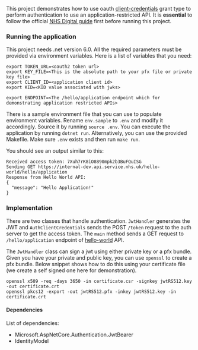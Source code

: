 This project demonstrates how to use oauth [client-credentials](https://oauth.net/2/grant-types/client-credentials/) grant type to perform authentication to use an application-restricted API.
It is **essential** to follow the official [NHS Digital guide](https://digital.nhs.uk/developer/guides-and-documentation/security-and-authorisation/application-restricted-restful-apis-signed-jwt-authentication) first before running this project.

### Running the application
This project needs .net version 6.0. All the required parameters must be provided via environment variables. Here is a list of variables that you need:

```shell
export TOKEN_URL=<oauth2 token url>
export KEY_FILE=<This is the absolute path to your pfx file or private key file>
export CLIENT_ID=<application client id>
export KID=<KID value associated with jwks>

export ENDPOINT=<The /hello/application endpoint which for demonstrating application restricted APIs>
```
There is a sample environment file that you can use to populate environment variables. Rename `env.sample` to `.env` and modify it accordingly. Source it by running `source .env`. You can execute the
application by running `dotnet run`. Alternatively, you can use the provided Makefile. Make sure `.env` exists and then run `make run`.

You should see an output similar to this:
```shell
Received access token: 7Xuh7rK8iO8890mpk2b3BuFQuISG
Sending GET https://internal-dev.api.service.nhs.uk/hello-world/hello/application
Response from Hello World API:
{
  "message": "Hello Application!"
}
```

### Implementation 
There are two classes that handle authentication. `JwtHandler` generates the JWT and `AuthClientCredentials` sends the POST `/token` request to the auth server to get the access token. 
The `main` method sends a GET request to `/hello/application` endpoint of [hello-world](https://digital.nhs.uk/developer/api-catalogue/hello-world) API.

The `JwtHandler` class can sign a jwt using either private key or a pfx bundle. Given you have your private and public key, you can use `openssl` to create a pfx bundle. Below snippet shows how to do this using your certificate file (we create a self signed one here for demonstration).
```shell
openssl x509 -req -days 3650 -in certificate.csr -signkey jwtRS512.key -out certificate.crt
openssl pkcs12 -export -out jwtRS512.pfx -inkey jwtRS512.key -in certificate.crt
```

#### Dependencies
List of dependencies:

* Microsoft.AspNetCore.Authentication.JwtBearer
* IdentityModel
